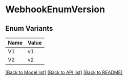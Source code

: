 # WebhookEnumVersion

## Enum Variants

| Name | Value |
|---- | -----|
| V1 | v1 |
| V2 | v2 |


[[Back to Model list]](../README.md#documentation-for-models) [[Back to API list]](../README.md#documentation-for-api-endpoints) [[Back to README]](../README.md)


